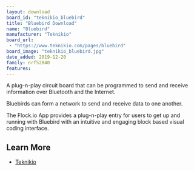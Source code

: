 ```yaml
---
layout: download
board_id: "teknikio_bluebird"
title: "Bluebird Download"
name: "Bluebird"
manufacturer: "Teknikio"
board_url:
 - "https://www.teknikio.com/pages/bluebird"
board_image: "teknikio_bluebird.jpg"
date_added: 2019-12-20
family: nrf52840
features:
---
```

A plug-n-play circuit board that can be programmed to send and receive information over Bluetooth and the Internet.

Bluebirds can form a network to send and receive data to one another.

The Flock.io App provides a plug-n-play entry for users to get up and running with Bluebird with an intuitive and engaging block based visual coding interface.

## Learn More
* [Teknikio](https://www.teknikio.com/pages/bluebird)
